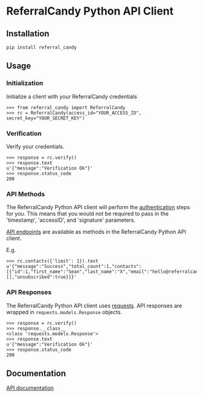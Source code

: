 # ReferralCandy Python API Client

## Installation

    pip install referral_candy

## Usage

### Initialization

Initialize a client with your ReferralCandy credentials

    >>> from referral_candy import ReferralCandy
    >>> rc = ReferralCandy(access_id="YOUR_ACCESS_ID", secret_key="YOUR_SECRET_KEY")

### Verification

Verify your credentials.

    >>> response = rc.verify()
    >>> response.text
    u'{"message":"Verification Ok"}'
    >>> response.status_code
    200

### API Methods

The ReferralCandy Python API client will perform the [authentication](http://www.referralcandy.com/api#authentication) steps for you.
This means that you would not be required to pass in the 'timestamp', 'accessID', and 'signature' parameters.

[API endpoints](http://www.referralcandy.com/api) are available as methods in the ReferralCandy Python API client.

E.g.

    >>> rc.contacts({'limit': 1}).text
    u'{"message":"Success","total_count":1,"contacts":[{"id":1,"first_name":"Sean","last_name":"X","email":"hello@referralcandy.com","purchase_made":false,"purchases":[],"unsubscribed":true}]}'

### API Responses

The ReferralCandy Python API client uses [requests](https://github.com/kennethreitz/requests). API responses are wrapped in `requests.models.Response` objects.

    >>> response = rc.verify()
    >>> response.__class__
    <class 'requests.models.Response'>
    >>> response.text
    u'{"message":"Verification Ok"}'
    >>> response.status_code
    200

## Documentation
[API documentation](http://www.referralcandy.com/api)
